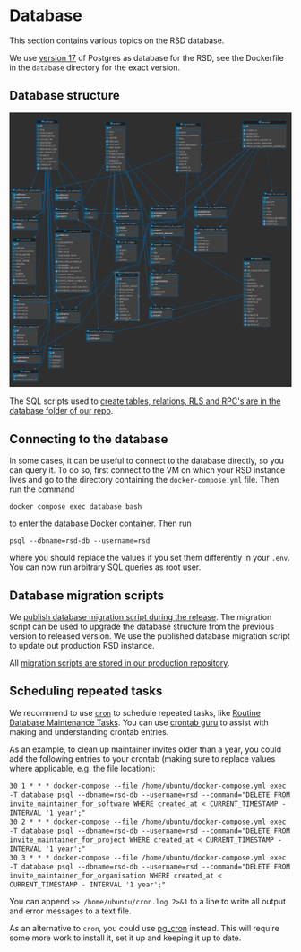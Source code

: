 # Database

This section contains various topics on the RSD database.

We use [version 17](https://www.postgresql.org/docs/release/) of Postgres as database for the RSD, see the Dockerfile in the `database` directory for the exact version.

## Database structure

![database diagram](img/database-scheme.webp)

The SQL scripts used to [create tables, relations, RLS and RPC's are in the database folder of our repo](https://github.com/research-software-directory/RSD-as-a-service/tree/main/database).

## Connecting to the database

In some cases, it can be useful to connect to the database directly, so you can query it.
To do so, first connect to the VM on which your RSD instance lives and go to the directory containing the `docker-compose.yml` file.
Then run the command

```shell
docker compose exec database bash
```

to enter the database Docker container.
Then run

```shell
psql --dbname=rsd-db --username=rsd
```

where you should replace the values if you set them differently in your `.env`.
You can now run arbitrary SQL queries as root user.

## Database migration scripts

We [publish database migration script during the release](https://github.com/research-software-directory/RSD-as-a-service/releases). The migration script can be used to upgrade the database structure from the previous version to released version. We use the published database migration script to update out production RSD instance.

All [migration scripts are stored in our production repository](https://github.com/research-software-directory/RSD-production/tree/main/database-migration).

## Scheduling repeated tasks

We recommend to use [`cron`](https://en.wikipedia.org/wiki/Cron) to schedule repeated tasks, like [Routine Database Maintenance Tasks](https://www.postgresql.org/docs/current/maintenance.html). You can use [crontab guru](https://crontab.guru/) to assist with making and understanding crontab entries.

As an example, to clean up maintainer invites older than a year, you could add the following entries to your crontab (making sure to replace values where applicable, e.g. the file location):

```
30 1 * * * docker-compose --file /home/ubuntu/docker-compose.yml exec -T database psql --dbname=rsd-db --username=rsd --command="DELETE FROM invite_maintainer_for_software WHERE created_at < CURRENT_TIMESTAMP - INTERVAL '1 year';"
30 2 * * * docker-compose --file /home/ubuntu/docker-compose.yml exec -T database psql --dbname=rsd-db --username=rsd --command="DELETE FROM invite_maintainer_for_project WHERE created_at < CURRENT_TIMESTAMP - INTERVAL '1 year';"
30 3 * * * docker-compose --file /home/ubuntu/docker-compose.yml exec -T database psql --dbname=rsd-db --username=rsd --command="DELETE FROM invite_maintainer_for_organisation WHERE created_at < CURRENT_TIMESTAMP - INTERVAL '1 year';"
```

You can append `>> /home/ubuntu/cron.log 2>&1` to a line to write all output and error messages to a text file.

As an alternative to `cron`, you could use [pg_cron](https://github.com/citusdata/pg_cron) instead. This will require some more work to install it, set it up and keeping it up to date.
